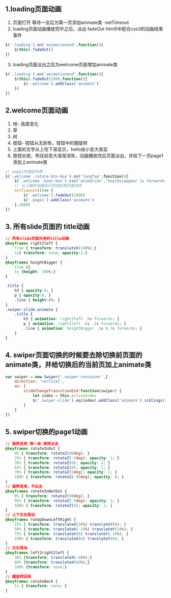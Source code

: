 ## 1.loading页面动画
1. 页面打开 等待一会后为第一页添加animate类 -setTimeout   
2. loading页面动画播放完毕之后，淡出  fadeOut  html5中配合css3的动画结束事件    
```javascript
$('.loading').on('animationend',function(){
    $(this).fadeOut()
})
```
3. loading页面淡出之后为welcome页面增加animate类
```javascript
$('.loading').on('animationend',function(){
    $(this).fadeOut(1000,function(){
        $('.welcome').addClass('animate')
    })
})
```
## 2.welcome页面动画
1. 地- 高度变化
2. 草   
3. 树  
4. 按钮- 按钮从无到有，按钮中的圈旋转
5. 上面的文字从上往下渐显示，hello由小变大渐显
6. 按钮长按，熊往前变大渐渐消失，动画播放完后页面淡出，并给下一页page1添加上animate类 
```javascript
// page1的按钮长按
$('.welcome .rotate-btn-box').on('longTap',function(){
    $('.welcome .bear-box').css('animation','bearDisappear 1s forwards')   //动画的时候 最好用了animation就全部用animation,不要和transition混用
    // 让上面的动画执行完成后再页面消失
    setTimeout(()=> {
        $('.welcome').fadeOut(1000)
        $('.page1').addClass('animate')
    },1000)    
})
```

## 3. 所有slide页面的 title动画
```css
// 所有slide页面共用的title动画
@keyframes right2left {
    from { transform: translateX(100%);}
    to{ transform: none; opacity:1;}
}
@keyframes heightBigger {
    from {}
    to {height: 100%;}
}

.title {
    h3 { opacity:0; }
    p { opacity:0; }
    .line { height:0%; }
}
.swiper-slide.animate {
    .title {
        h3 { animation: right2left .5s forwards; }
        p { animation: right2left .5s .2s forwards; }
        .line { animation: heightBigger .5s 0.7s forwards; }
    }
}
```

## 4. swiper页面切换的时候要去除切换前页面的animate类，并给切换后的当前页加上animate类
```javascript
var swiper = new Swiper('.swiper-container',{
    direction: 'vertical',
    on: {
        slideChangeTransitionEnd:function(swiper) {
            let index = this.activeIndex
            $('.swiper-slide').eq(index).addClass('animate').siblings().removeClass('animate');
        }
    }
})
```

## 5. swiper切换的page1动画
```css
// 旋转进来 停一会 再转出去
@keyframes rotateInOut {
    0% { transform: rotateZ(90deg); }
    25% { transform: rotateZ(-5deg); opacity: 1; }
    30% { transform: rotateZ(0); opacity: 1; }
    65% { transform: rotateZ(0); opacity: 1; }
    70% { transform: rotateZ(5deg); opacity: 1; }
    100% { transform: rotateZ(-90deg); opacity: 0; }
}
// 旋转进来，不出去
@keyframes rotateInNotOut {
    0% { transform: rotateZ(90deg); }
    95% { transform: rotateZ(-5deg); opacity: 1; }    
    100% { transform: rotateZ(0); opacity: 1; }
}
// 上下左右晃动
@keyframes runUpDownLeftRight {
    25% { transform: translateX(10%) translateY(0); }
    50% { transform: translateX(-10%) translateY(10%); }
    75% { transform: translateX(0) translateY(-10%); }
    100% { transform: translateX(0) translateY(0); }
}
// 左右晃动
@keyframes left2right2left {
    30% {transform: translateX(-60%);}
    60% {transform: translateX(60%);}
    100% {transform: none;}
}
// 腿旋转回来
@keyframes rotateBack {
    to { transform: none; }
}
```